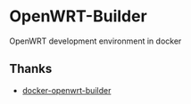 # OpenWRT-Builder

OpenWRT development environment in docker


## Thanks

- [docker-openwrt-builder](https://github.com/mwarning/docker-openwrt-builder)